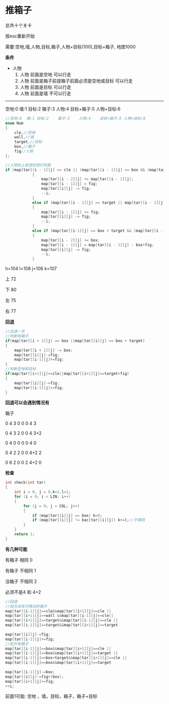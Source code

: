 # 推箱子

总共十个关卡

按esc重新开始

需要:空地,墙,人物,目标,箱子,人物+目标(100),目标+箱子, 地图1000



**条件**

* 人物
  1. 人物 前面是空地	可以行走
  2. 人物 前面是箱子前提箱子前面必须是空地或目标  可以行走
  3. 人物 前面是目标 可以行走
  4. 人物 前面是墙 不可以行走

____

空地:0	墙:1	目标:2	箱子:3	人物:4	目标+箱子:5	人物+目标:6 

```c
//空地:0	墙:1	目标:2	箱子:3	人物:4	目标+箱子:5	人物+目标:6 
enum Num
{
	cle,//空地
	wall,//墙
	target,//目标
	box,//箱子
	fig//人物
};

//人物向上前进时进行判断
if (map[tar][i - 1][j] == cle || (map[tar][i - 1][j] == box && (map[tar][i - 2][j] == cle || map[tar][i - 2][j] == target)))
			{
				map[tar][i - 2][j] += map[tar][i - 1][j];
				map[tar][i - 1][j] = fig;
				map[tar][i][j] -= fig;
				--i;
			}
			else if (map[tar][i - 1][j] == target || map[tar][i - 1][j] == cle)
			{
				map[tar][i - 1][j] += fig;
				map[tar][i][j] -= fig;
				--i;
			}
			else if (map[tar][i-1][j] == box + target && (map[tar][i - 2][j] == cle || map[tar][i-2][j] == target))
			{
				map[tar][i - 2][j] += box;
				map[tar][i - 1][j] = map[tar][i - 1][j] - box+fig;
				map[tar][i][j] -= fig;
				--i;
			}
```

h=104
l=108
j=106
k=107

上	72

下	80

左	75

右	77

**回退**

~~~c
//后退一步
//判断有箱子
if(map[tar][i + 1][j] == box ||map[tar][i][j] == box + target)
{
    map[tar][i + 1][j] -= box;
    map[tar][i][j]-=fig;
    map[tar][i-1][j]+=fig;
}
//判断空地和目标
if(map[tar][i+1][j]==cle||map[tar][i+1][j]==target+fig)
{
    map[tar][i][j]-=fig;
    map[tar][i-1][j]+=fig;
}
~~~

**回退可以会遇到情况有**

箱子

0	4	3	0		0	0	4	3

0	4	3	2		0	0	4	3+2



0	4	0	0		0	0	4	0

0	4	2	2		0	0	4+2	2

0	6	2	0		0	2	4+2	0

**检查**

```c
int check(int tar)
{
	int i = 0, j = 0,k=1,l=1;
	for (i = 0; i < LIN; i++)
	{
		for (j = 0; j < COL; j++)
		{
			if (map[tar][i][j] == box) k=0;
            if (map[tar][i][j] != bac[tar][i][j]) k+=l;//不相同
		}
	}
	return 1;
}
```

**有几种可能**

有箱子 相同 0

有箱子 不相同  1

没箱子 不相同 2

必须不是4 和 4+2



```c
//回退
//前方没有可移动的箱子
map[tar][i-1][j]==cle&&map[tar][i+1][j]==cle ||
map[tar][i+1][j]==wall &&map[tar][i-1][j]==cle||
map[tar][i+1][j]==target&&map[tar][i-1][j]==cle ||
map[tar][i-1][j]==target&&map[tar][i+1][j]==target    
    
map[tar][i][j]-=fig;
map[tar][i-1][j]+=fig;
//前方有箱子
map[tar][i-1][j]==box&&map[tar][i+1][j]==cle ||
map[tar][i-1][j]==box&&map[tar][i+1][j]==target ||
map[tar][i-1][j]==box+target&&map[tar][i+1][j]==cle ||
map[tar][i-1][j]==box&&map[tar][i+1][j]==target 
    
map[tar][i-1][j]-=box;
map[tar][i][j]-=fig+(box);
map[tar][i+1][j]+=fig;
++i;
```





前面1可能:	空地 ，墙，目标，箱子，箱子+目标



























